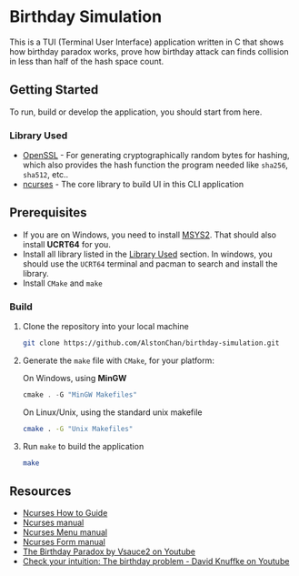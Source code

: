 # Birthday Simulation

This is a TUI (Terminal User Interface) application written in C that shows how birthday paradox works, prove how birthday attack can finds collision in less than half of the hash space count.

## Getting Started

To run, build or develop the application, you should start from here.

### Library Used

- [OpenSSL](https://www.openssl.org/) - For generating cryptographically random bytes for hashing, which also provides the hash function the program needed like `sha256`, `sha512`, etc..
- [ncurses](https://invisible-island.net/ncurses/) - The core library to build UI in this CLI application

## Prerequisites

- If you are on Windows, you need to install [MSYS2](https://www.msys2.org/). That should also install **UCRT64** for you.
- Install all library listed in the [Library Used](#library-used) section. In windows, you should use the `UCRT64` terminal and pacman to search and install the library.
- Install `CMake` and `make`

### Build

1. Clone the repository into your local machine

   ```bash
   git clone https://github.com/AlstonChan/birthday-simulation.git
   ```

2. Generate the `make` file with `CMake`, for your platform:

   On Windows, using **MinGW**

   ```powershell
   cmake . -G "MinGW Makefiles"
   ```

   On Linux/Unix, using the standard unix makefile

   ```bash
   cmake . -G "Unix Makefiles"
   ```

3. Run `make` to build the application

   ```bash
   make
   ```

## Resources

- [Ncurses How to Guide](https://invisible-island.net/ncurses/howto/NCURSES-Programming-HOWTO.html)
- [Ncurses manual](https://invisible-island.net/ncurses/man/ncurses.3x.html)
- [Ncurses Menu manual](https://invisible-island.net/ncurses/man/menu.3x.html)
- [Ncurses Form manual](https://invisible-island.net/ncurses/man/form.3x.html)
- [The Birthday Paradox by Vsauce2 on Youtube](https://www.youtube.com/watch?v=ofTb57aZHZs)
- [Check your intuition: The birthday problem - David Knuffke on Youtube](https://www.youtube.com/watch?v=KtT_cgMzHx8)
